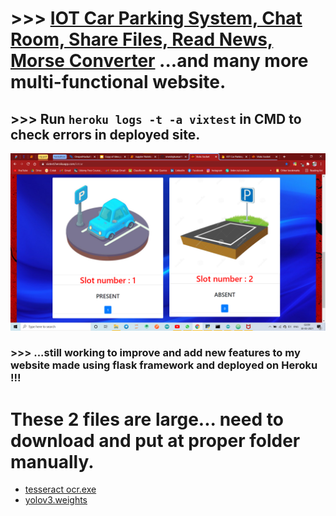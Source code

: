 # >>> [IOT Car Parking System, Chat Room, Share Files, Read News, Morse Converter](https://vixtest.herokuapp.com/iotcar) ...and many more multi-functional website.

## >>> Run `heroku logs -t -a vixtest` in CMD to check errors in deployed site.

[![image](screenshot.png)](https://vixtest.herokuapp.com/iotcar)

### >>> ...still working to improve and add new features to my website made using flask framework and deployed on Heroku !!!

# These 2 files are large... need to download and put at proper folder manually.
  - [tesseract ocr.exe](https://digi.bib.uni-mannheim.de/tesseract/tesseract-ocr-w64-setup-v4.1.0-bibtag19.exe)
  - [yolov3.weights](https://pjreddie.com/media/files/yolov3.weights)

